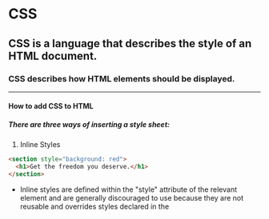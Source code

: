 # CSS

## CSS is a language that describes the style of an HTML document.

### CSS describes how HTML elements should be displayed.

---

#### How to add CSS to HTML

##### There are three ways of inserting a style sheet:

1. Inline Styles

```html
<section style="background: red">
  <h1>Get the freedom you deserve.</h1>
</section>
```

- Inline styles are defined within the "style" attribute of the relevant element and are generally discouraged to use because they are not reusable and overrides styles declared in the <style> tag and external style sheets. They are written as a property followed by a colon and a value.

2. `<style>` tag

```html
  <head>
    <meta charset="UTF-8" />
    <meta http-equiv="X-UA-Compatible" content="ie=edge" />
    <title>uHost</title>
    <link rel="shortcut icon" href="favicon.png" />
    <style>
      section {
        background: #ccc;
        padding: 20px;
        margin: 20px;
      }
    </style>
  </head>

```


3. External Style Sheet

```html
    <link rel="stylesheet" href="main.css" />
```

> main.css


```css
section {
  background: #ccc;
  padding: 20px;
  margin: 20px;
}
```

- external stylesheets are reccomended because they can be cached by the browser, which improves page load speed, and they can be used by multiple HTML documents... if the styles are included in the HTML document, they have to be repeated in every HTML document that uses them.

---
